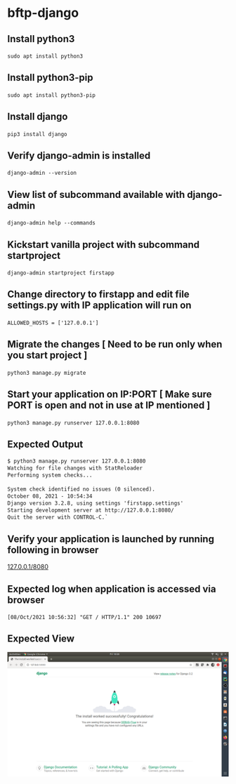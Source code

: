 # bftp-django

## Install python3

`sudo apt install python3`

## Install python3-pip

`sudo apt install python3-pip`

## Install django

`pip3 install django`

## Verify django-admin is installed

`django-admin --version`

## View list of subcommand available with django-admin
`django-admin help --commands`

## Kickstart vanilla project with subcommand startproject
`django-admin startproject firstapp`
 
## Change directory to firstapp and edit file settings.py with IP application will run on
`ALLOWED_HOSTS = ['127.0.0.1']`

## Migrate the changes [ Need to be run only when you start project ]
`python3 manage.py migrate`

## Start your application on IP:PORT [ Make sure PORT is open and not in use at IP mentioned ]
`python3 manage.py runserver 127.0.0.1:8080`

## Expected Output
```
$ python3 manage.py runserver 127.0.0.1:8080
Watching for file changes with StatReloader
Performing system checks...

System check identified no issues (0 silenced).
October 08, 2021 - 10:54:34
Django version 3.2.8, using settings 'firstapp.settings'
Starting development server at http://127.0.0.1:8080/
Quit the server with CONTROL-C.`
```

## Verify your application is launched by running following in browser
[127.0.0.1/8080](127.0.0.1/8080)

## Expected log when application is accessed via browser
`[08/Oct/2021 10:56:32] "GET / HTTP/1.1" 200 10697`

## Expected View
![alt text](image1.png)
